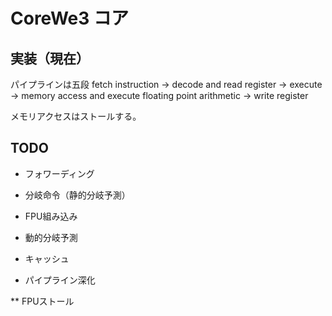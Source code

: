 # CoreWe3 コア

## 実装（現在）
パイプラインは五段
	fetch instruction ->
	decode and read register ->
	execute ->
	memory access and execute floating point arithmetic ->
	write register

メモリアクセスはストールする。

## TODO

* フォワーディング

* 分岐命令（静的分岐予測）

* FPU組み込み

* 動的分岐予測

* キャッシュ

* パイプライン深化

** FPUストール
